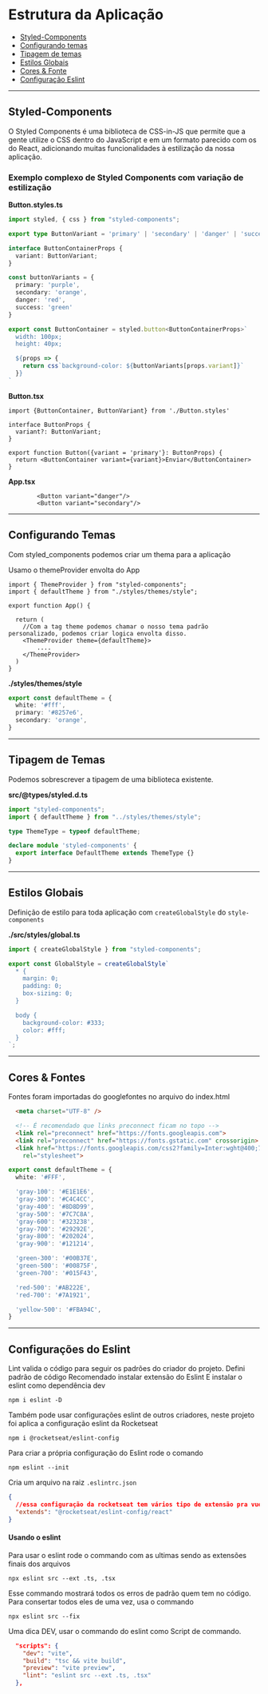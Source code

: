 # Estrutura da Aplicação

<ul>
<li><a href="#styled_components">Styled-Components</a></li>
<li><a href="#configurando_temas">Configurando temas</a></li>
<li><a href="#tipagem_temas">Tipagem de temas</a></li>
<li><a href="#estlios_globais">Estilos Globais</a></li>
<li><a href="#cores_fonte">Cores & Fonte</a></li>
<li><a href="#eslint">Configuração Eslint</a></li>
</ul>

<hr/>

<h2 id="styled_components">Styled-Components</h2>
O Styled Components é uma biblioteca de CSS-in-JS que permite que a gente utilize o CSS dentro do JavaScript e em um formato parecido com os do React, adicionando muitas funcionalidades à estilização da nossa aplicação.

### Exemplo complexo de Styled Components com variação de estilização

**Button.styles.ts**
~~~~typescript
import styled, { css } from "styled-components";

export type ButtonVariant = 'primary' | 'secondary' | 'danger' | 'success';

interface ButtonContainerProps {
  variant: ButtonVariant;
}

const buttonVariants = {
  primary: 'purple',
  secondary: 'orange',
  danger: 'red',
  success: 'green'
}

export const ButtonContainer = styled.button<ButtonContainerProps>`
  width: 100px;
  height: 40px;

  ${props => {
    return css`background-color: ${buttonVariants[props.variant]}`
  }}
`
~~~~

**Button.tsx**
~~~~tsx
import {ButtonContainer, ButtonVariant} from './Button.styles'

interface ButtonProps {
  variant?: ButtonVariant;
}

export function Button({variant = 'primary'}: ButtonProps) {
  return <ButtonContainer variant={variant}>Enviar</ButtonContainer>
}
~~~~

**App.tsx**
~~~~tsx
        <Button variant="danger"/>
        <Button variant="secondary"/>
~~~~

<hr/>

<h2 id="configurando_temas">Configurando Temas</h2>

Com styled_components podemos criar um thema para a aplicação

Usamo o themeProvider envolta do App
~~~~tsx
import { ThemeProvider } from "styled-components";
import { defaultTheme } from "./styles/themes/style";

export function App() {

  return (
    //Com a tag theme podemos chamar o nosso tema padrão personalizado, podemos criar logica envolta disso.
    <ThemeProvider theme={defaultTheme}>
        ....
    </ThemeProvider>
  )
}
~~~~

**./styles/themes/style**

~~~~ts
export const defaultTheme = {
  white: '#fff',
  primary: '#8257e6',
  secondary: 'orange',
}
~~~~

<hr/>

<h2 id="tipagem_temas">Tipagem de Temas</h2>

Podemos sobrescrever a tipagem de uma biblioteca existente.

**src/@types/styled.d.ts**
~~~~ts
import "styled-components";
import { defaultTheme } from "../styles/themes/style";

type ThemeType = typeof defaultTheme;

declare module 'styled-components' {
  export interface DefaultTheme extends ThemeType {}
}
~~~~

<hr/>

<h2 id="estilos_globais">Estilos Globais</h2>

Definição de estilo para toda aplicação com `createGlobalStyle` do `style-components`

**./src/styles/global.ts**
~~~~ts
import { createGlobalStyle } from "styled-components";

export const GlobalStyle = createGlobalStyle`
  * {
    margin: 0;
    padding: 0;
    box-sizing: 0;
  }

  body {
    background-color: #333;
    color: #fff;
  }
`;
~~~~

<hr/>

<h2 id="cores_fonte">Cores & Fontes</h2>

Fontes foram importadas do googlefontes no arquivo do index.html

~~~~html
  <meta charset="UTF-8" />

  <!-- É recomendado que links preconnect ficam no topo -->
  <link rel="preconnect" href="https://fonts.googleapis.com">
  <link rel="preconnect" href="https://fonts.gstatic.com" crossorigin>
  <link href="https://fonts.googleapis.com/css2?family=Inter:wght@400;700&family=Roboto+Mono:wght@700&display=swap"
    rel="stylesheet">
~~~~

~~~~ts
export const defaultTheme = {
  white: '#FFF',

  'gray-100': '#E1E1E6',
  'gray-300': '#C4C4CC',
  'gray-400': '#8D8D99',
  'gray-500': '#7C7C8A',
  'gray-600': '#323238',
  'gray-700': '#29292E',
  'gray-800': '#202024',
  'gray-900': '#121214',

  'green-300': '#00B37E',
  'green-500': '#00875F',
  'green-700': '#015F43',

  'red-500': '#AB222E',
  'red-700': '#7A1921',

  'yellow-500': '#FBA94C',
}
~~~~

<hr/>

<h2 id="eslint">Configurações do Eslint</h2>

Lint valida o código para seguir os padrões do criador do projeto.
Defini padrão de código
Recomendado instalar extensão do Eslint
E instalar o eslint como dependência dev

`npm i eslint -D`

Também pode usar configurações eslint de outros criadores, neste projeto foi aplica a configuração eslint da Rocketseat

`npm i @rocketseat/eslint-config`

Para criar a própria configuração do Eslint rode o comando

`npm eslint --init`

Cria um arquivo na raiz `.eslintrc.json`

~~~~json
{
  //essa configuração da rocketseat tem vários tipo de extensão pra vue, next, react
  "extends": "@rocketseat/eslint-config/react"
}
~~~~

#### Usando o eslint

Para usar o eslint rode o commando com as ultimas sendo as extensões finais dos arquivos

`npx eslint src --ext .ts, .tsx`

Esse commando mostrará todos os erros de padrão quem tem no código. Para consertar todos eles de uma vez, usa o commando

`npx eslint src --fix`

Uma dica DEV, usar o commando do eslint como Script de commando.
~~~~json
  "scripts": {
    "dev": "vite",
    "build": "tsc && vite build",
    "preview": "vite preview",
    "lint": "eslint src --ext .ts, .tsx"
  },
~~~~